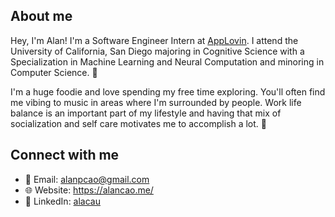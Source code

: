## About me
Hey, I'm Alan! I'm a Software Engineer Intern at [AppLovin](https://github.com/applovin). I attend the University of California, San Diego majoring in Cognitive Science with a Specialization in Machine Learning and Neural Computation and minoring in Computer Science. 🧠

I'm a huge foodie and love spending my free time exploring. You'll often find me vibing to music in areas where I'm surrounded by people. Work life balance is an important part of my lifestyle and having that mix of socialization and self care motivates me to accomplish a lot. 🤩

## Connect with me
- 📧 Email: alanpcao@gmail.com
- 🌐 Website: https://alancao.me/
- 💼 LinkedIn: [alacau](https://linkedin.com/in/alacau)
